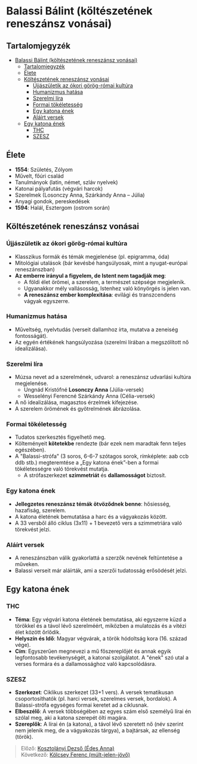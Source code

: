 # Balassi Bálint (költészetének reneszánsz vonásai)

## Tartalomjegyzék
- [Balassi Bálint (költészetének reneszánsz vonásai)](#balassi-bálint-költészetének-reneszánsz-vonásai)
  - [Tartalomjegyzék](#tartalomjegyzék)
  - [Élete](#élete)
  - [Költészetének reneszánsz vonásai](#költészetének-reneszánsz-vonásai)
    - [Újjászületik az ókori görög-római kultúra](#újjászületik-az-ókori-görög-római-kultúra)
    - [Humanizmus hatása](#humanizmus-hatása)
    - [Szerelmi líra](#szerelmi-líra)
    - [Formai tökéletesség](#formai-tökéletesség)
    - [Egy katona ének](#egy-katona-ének)
    - [Aláírt versek](#aláírt-versek)
  - [Egy katona ének](#egy-katona-ének-1)
    - [THC](#thc)
    - [SZESZ](#szesz)

## Élete

- **1554**: Születés, Zólyom
- Művelt, főúri család
- Tanulmányok (latin, német, szláv nyelvek)
- Katonai pályafutás (végvári harcok)
- Szerelmek (Losonczy Anna, Szárkándy Anna – Júlia)
- Anyagi gondok, pereskedések
- **1594**: Halál, Esztergom (ostrom során)

## Költészetének reneszánsz vonásai

### Újjászületik az ókori görög-római kultúra

- Klasszikus formák és témák megjelenése (pl. epigramma, óda)
- Mitológiai utalások (bár kevésbé hangsúlyosak, mint a nyugat-európai reneszánszban)
- **Az emberre irányul a figyelem, de Istent nem tagadják meg**:
  - A földi élet örömei, a szerelem, a természet szépsége megjelenik.
  - Ugyanakkor mély vallásosság, Istenhez való könyörgés is jelen van.
  - **A reneszánsz ember komplexitása**: evilági és transzcendens vágyak egyszerre.

### Humanizmus hatása

- Műveltség, nyelvtudás (verseit dallamhoz írta, mutatva a zeneiség fontosságát).
- Az egyén értékének hangsúlyozása (szerelmi lírában a megszólított nő idealizálása).

### Szerelmi líra

- Múzsa nevet ad a szerelmének, udvarol: a reneszánsz udvarlási kultúra megjelenése.
  - Ungnád Kristófné **Losonczy Anna** (Júlia-versek)
  - Wesselényi Ferencné Szárkándy Anna (Célia-versek)
- A nő idealizálása, magasztos érzelmek kifejezése.
- A szerelem örömének és gyötrelmének ábrázolása.

### Formai tökéletesség

- Tudatos szerkesztés figyelhető meg.
- Költeményeit **kötetekbe** rendezte (bár ezek nem maradtak fenn teljes egészében).
- A "Balassi-strófa" (3 soros, 6-6-7 szótagos sorok, rímképlete: aab ccb ddb stb.) megteremtése a „Egy katona ének”-ben a formai tökéletességre való törekvést mutatja.
  - A strófaszerkezet **szimmetriát** és **dallamosságot** biztosít.

### Egy katona ének

- **Jellegzetes reneszánsz témák ötvöződnek benne**: hősiesség, hazafiság, szerelem.
- A katona életének bemutatása a harc és a vágyakozás között.
- A 33 versből álló ciklus (3x11) + 1 bevezető vers a szimmetriára való törekvést jelzi.

### Aláírt versek

- A reneszánszban válik gyakorlattá a szerzők nevének feltüntetése a műveken.
- Balassi verseit már aláírták, ami a szerzői tudatosság erősödését jelzi.

## Egy katona ének

### THC

- **Téma**: Egy végvári katona életének bemutatása, aki egyszerre küzd a törökkel és a távol lévő szerelméért, miközben a mulatozás és a vitézi élet között őrlődik.
- **Helyszín és Idő**: Magyar végvárak, a török hódoltság kora (16. század vége).
- **Cím**: Egyszerűen megnevezi a mű főszereplőjét és annak egyik legfontosabb tevékenységét, a katonai szolgálatot. A "ének" szó utal a verses formára és a dallamossághoz való kapcsolódásra.

### SZESZ

- **Szerkezet**: Ciklikus szerkezet (33+1 vers). A versek tematikusan csoportosíthatók (pl. harci versek, szerelmes versek, bordalok). A Balassi-strófa egységes formai keretet ad a ciklusnak.
- **Elbeszélő**: A versek többségében az egyes szám első személyű lírai én szólal meg, aki a katona szerepét ölti magára.
- **Szereplők**: A lírai én (a katona), a távol lévő szeretett nő (név szerint nem jelenik meg, de a vágyakozás tárgya), a bajtársak, az ellenség (török).

> Előző: [Kosztolányi Dezső (Édes Anna)](./05_kosztolanyi.md)\
> Következő: [Kölcsey Ferenc (múlt-jelen-jövő)](./07_kolcsey.md)